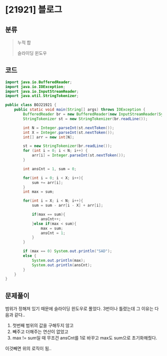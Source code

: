# [21921] 블로그

## 분류
> 누적 합
> 
> 슬라이딩 윈도우


## 코드
```java
import java.io.BufferedReader;
import java.io.IOException;
import java.io.InputStreamReader;
import java.util.StringTokenizer;

public class BOJ21921 {
    public static void main(String[] args) throws IOException {
        BufferedReader br = new BufferedReader(new InputStreamReader(System.in));
        StringTokenizer st = new StringTokenizer(br.readLine());

        int N = Integer.parseInt(st.nextToken());
        int X = Integer.parseInt(st.nextToken());
        int[] arr = new int[N];

        st = new StringTokenizer(br.readLine());
        for (int i = 0; i < N; i++) {
            arr[i] = Integer.parseInt(st.nextToken());
        }

        int ansCnt = 1, sum = 0;

        for(int i = 0; i < X; i++){
            sum += arr[i];
        }
        int max = sum;

        for(int i = X; i < N; i++){
            sum = sum - arr[i - X] + arr[i];

            if(max == sum){
                ansCnt++;
            }else if(max < sum){
                max = sum;
                ansCnt = 1;
            }
        }

        if (max == 0) System.out.println("SAD");
        else {
            System.out.println(max);
            System.out.println(ansCnt);
        }
    }
}
```

## 문제풀이

범위가 정해져 있기 때문에 슬라이딩 윈도우로 풀었다.
3번이나 틀렸는데 그 이유는 다음과 같다..

1. 첫번째 범위의 값을 구해두지 않고
2. 빼주고 더해주는 연산이 없었고
3. max != sum일 때 무조건 ansCnt를 1로 바꾸고 max도 sum으로 초기화해줬다.

이것빼면 위의 로직이 됨..

